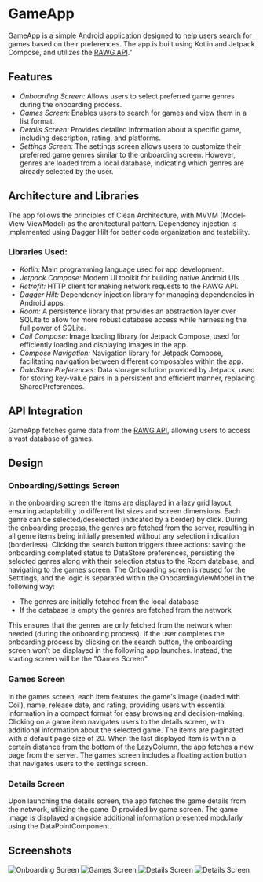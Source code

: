 # GameApp

GameApp is a simple Android application designed to help users search for games based on their preferences. The app is built using Kotlin and Jetpack Compose, and utilizes the [RAWG API](https://rawg.io/apidocs)."

## Features

- *Onboarding Screen:* Allows users to select preferred game genres during the onboarding process.
- *Games Screen:* Enables users to search for games and view them in a list format.
- *Details Screen:* Provides detailed information about a specific game, including description, rating, and platforms.
- *Settings Screen:* The settings screen allows users to customize their preferred game genres similar to the onboarding screen. However, genres are loaded from a local database, indicating which genres are already selected by the user.

## Architecture and Libraries

The app follows the principles of Clean Architecture, with MVVM (Model-View-ViewModel) as the architectural pattern. Dependency injection is implemented using Dagger Hilt for better code organization and testability.

### Libraries Used:
- *Kotlin:* Main programming language used for app development.
- *Jetpack Compose:* Modern UI toolkit for building native Android UIs.
- *Retrofit:* HTTP client for making network requests to the RAWG API.
- *Dagger Hilt:* Dependency injection library for managing dependencies in Android apps.
- *Room:* A persistence library that provides an abstraction layer over SQLite to allow for more robust database access while harnessing the full power of SQLite.
- *Coil Compose:* Image loading library for Jetpack Compose, used for efficiently loading and displaying images in the app.
- *Compose Navigation:* Navigation library for Jetpack Compose, facilitating navigation between different composables within the app.
- *DataStore Preferences:* Data storage solution provided by Jetpack, used for storing key-value pairs in a persistent and efficient manner, replacing SharedPreferences.

## API Integration

GameApp fetches game data from the [RAWG API](https://rawg.io/apidocs), allowing users to access a vast database of games.

## Design

### Onboarding/Settings Screen
In the onboarding screen the items are displayed in a lazy grid layout, ensuring adaptability to different list sizes and screen dimensions. Each genre can be selected/deselected (indicated by a border) by click.
During the onboarding process, the genres are fetched from the server, resulting in all genre items being initially presented without any selection indication (borderless).
Clicking the search button triggers three actions: saving the onboarding completed status to DataStore preferences, persisting the selected genres along with their selection status to the Room database, and navigating to the games screen.
The Onboarding screen is reused for the Setttings, and the logic is separated within the OnboardingViewModel in the following way: 
- The genres are initially fetched from the local database
- If the database is empty the genres are fetched from the network

This ensures that the genres are only fetched from the network when needed (during the onboarding process).
If the user completes the onboarding process by clicking on the search button, the onboarding screen won't be displayed in the following app launches. Instead, the starting screen will be the "Games Screen".

### Games Screen
In the games screen, each item features the game's image (loaded with Coil), name, release date, and rating, providing users with essential information in a compact format for easy browsing and decision-making.
Clicking on a game item navigates users to the details screen, with additional information about the selected game.
The items are paginated with a default page size of 20. When the last displayed item is within a certain distance from the bottom of the LazyColumn, the app fetches a new page from the server.
The games screen includes a floating action button that navigates users to the settings screen.

### Details Screen
Upon launching the details screen, the app fetches the game details from the network, utilizing the game ID provided by game screen. The game image is displayed alongside additional information presented modularly using the DataPointComponent.

## Screenshots

![Onboarding Screen](screenshots/onboarding_screen.png)
![Games Screen](screenshots/games_screen.png)
![Details Screen](screenshots/details_screen_1.png)
![Details Screen](screenshots/details_screen_2.png)
